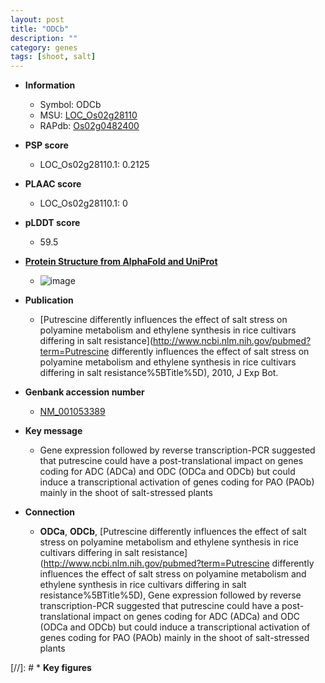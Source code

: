 ```yaml
---
layout: post
title: "ODCb"
description: ""
category: genes
tags: [shoot, salt]
---
```


* **Information**  
    + Symbol: ODCb  
    + MSU: [LOC_Os02g28110](http://rice.plantbiology.msu.edu/cgi-bin/ORF_infopage.cgi?orf=LOC_Os02g28110)  
    + RAPdb: [Os02g0482400](http://rapdb.dna.affrc.go.jp/viewer/gbrowse_details/irgsp1?name=Os02g0482400)  

* **PSP score**  
    + LOC_Os02g28110.1: 0.2125 

* **PLAAC score**  
    + LOC_Os02g28110.1: 0 

* **pLDDT score**
    + 59.5

* **[Protein Structure from AlphaFold and UniProt](https://www.uniprot.org/uniprotkb/Q6K2K1/entry#structure)**
    + ![image](https://ricepsp.github.io/images/Q6/AF-Q6K2K1-F1.png)

* **Publication**  
    + [Putrescine differently influences the effect of salt stress on polyamine metabolism and ethylene synthesis in rice cultivars differing in salt resistance](http://www.ncbi.nlm.nih.gov/pubmed?term=Putrescine differently influences the effect of salt stress on polyamine metabolism and ethylene synthesis in rice cultivars differing in salt resistance%5BTitle%5D), 2010, J Exp Bot.

* **Genbank accession number**  
    + [NM_001053389](http://www.ncbi.nlm.nih.gov/nuccore/NM_001053389)

* **Key message**  
    + Gene expression followed by reverse transcription-PCR suggested that putrescine could have a post-translational impact on genes coding for ADC (ADCa) and ODC (ODCa and ODCb) but could induce a transcriptional activation of genes coding for PAO (PAOb) mainly in the shoot of salt-stressed plants

* **Connection**  
    + __ODCa__, __ODCb__, [Putrescine differently influences the effect of salt stress on polyamine metabolism and ethylene synthesis in rice cultivars differing in salt resistance](http://www.ncbi.nlm.nih.gov/pubmed?term=Putrescine differently influences the effect of salt stress on polyamine metabolism and ethylene synthesis in rice cultivars differing in salt resistance%5BTitle%5D), Gene expression followed by reverse transcription-PCR suggested that putrescine could have a post-translational impact on genes coding for ADC (ADCa) and ODC (ODCa and ODCb) but could induce a transcriptional activation of genes coding for PAO (PAOb) mainly in the shoot of salt-stressed plants

[//]: # * **Key figures**  


